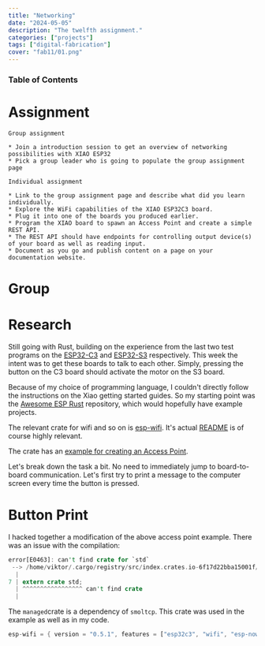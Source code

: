 ```yaml
---
title: "Networking"
date: "2024-05-05"
description: "The twelfth assignment."
categories: ["projects"]
tags: ["digital-fabrication"]
cover: "fab11/01.png"
---
```


### Table of Contents

# Assignment

```
Group assignment

* Join a introduction session to get an overview of networking possibilities with XIAO ESP32
* Pick a group leader who is going to populate the group assignment page

Individual assignment

* Link to the group assignment page and describe what did you learn individually.
* Explore the WiFi capabilities of the XIAO ESP32C3 board.
* Plug it into one of the boards you produced earlier.
* Program the XIAO board to spawn an Access Point and create a simple REST API.
* The REST API should have endpoints for controlling output device(s) of your board as well as reading input.
* Document as you go and publish content on a page on your documentation website.
```

# Group

# Research

Still going with Rust, building on the experience from the last two test programs on the [ESP32-C3](fablab-08) and [ESP32-S3](fablab-09) respectively. This week the intent was to get these boards to talk to each other. Simply, pressing the button on the C3 board should activate the motor on the S3 board. 

Because of my choice of programming language, I couldn't directly follow the instructions on the Xiao getting started guides. So my starting point was the [Awesome ESP Rust](https://github.com/esp-rs/awesome-esp-rust) repository, which would hopefully have example projects. 

The relevant crate for wifi and so on is [esp-wifi](https://github.com/esp-rs/esp-wifi). It's actual [README](https://github.com/esp-rs/esp-wifi/blob/main/esp-wifi/README.md) is of course highly relevant. 

The crate has an [example for creating an Access Point](https://github.com/esp-rs/esp-wifi/blob/main/esp-wifi/examples/access_point.rs). 

Let's break down the task a bit. No need to immediately jump to board-to-board communication. Let's first try to print a message to the computer screen every time the button is pressed. 

# Button Print

I hacked together a modification of the above access point example. There was an issue with the compilation:

```rust
error[E0463]: can't find crate for `std`
 --> /home/viktor/.cargo/registry/src/index.crates.io-6f17d22bba15001f/managed-0.8.0/src/lib.rs:7:1
  |
7 | extern crate std;
  | ^^^^^^^^^^^^^^^^^ can't find crate
  |

```

The `managed`crate is a dependency of `smoltcp`. This crate was used in the example as well as in my code. 

```rust
esp-wifi = { version = "0.5.1", features = ["esp32c3", "wifi", "esp-now"] }
```

